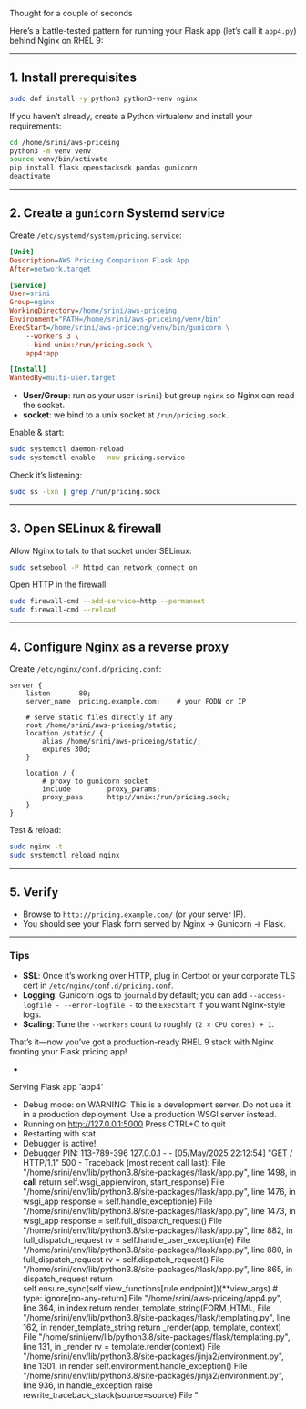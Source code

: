 Thought for a couple of seconds


Here’s a battle-tested pattern for running your Flask app (let’s call it `app4.py`) behind Nginx on RHEL 9:

---

## 1. Install prerequisites

```bash
sudo dnf install -y python3 python3-venv nginx
```

If you haven’t already, create a Python virtualenv and install your requirements:

```bash
cd /home/srini/aws-priceing
python3 -m venv venv
source venv/bin/activate
pip install flask openstacksdk pandas gunicorn
deactivate
```

---

## 2. Create a `gunicorn` Systemd service

Create `/etc/systemd/system/pricing.service`:

```ini
[Unit]
Description=AWS Pricing Comparison Flask App
After=network.target

[Service]
User=srini
Group=nginx
WorkingDirectory=/home/srini/aws-priceing
Environment="PATH=/home/srini/aws-priceing/venv/bin"
ExecStart=/home/srini/aws-priceing/venv/bin/gunicorn \
    --workers 3 \
    --bind unix:/run/pricing.sock \
    app4:app

[Install]
WantedBy=multi-user.target
```

* **User/Group**: run as your user (`srini`) but group `nginx` so Nginx can read the socket.
* **socket**: we bind to a unix socket at `/run/pricing.sock`.

Enable & start:

```bash
sudo systemctl daemon-reload
sudo systemctl enable --now pricing.service
```

Check it’s listening:

```bash
sudo ss -lxn | grep /run/pricing.sock
```

---

## 3. Open SELinux & firewall

Allow Nginx to talk to that socket under SELinux:

```bash
sudo setsebool -P httpd_can_network_connect on
```

Open HTTP in the firewall:

```bash
sudo firewall-cmd --add-service=http --permanent
sudo firewall-cmd --reload
```

---

## 4. Configure Nginx as a reverse proxy

Create `/etc/nginx/conf.d/pricing.conf`:

```nginx
server {
    listen       80;
    server_name  pricing.example.com;    # your FQDN or IP

    # serve static files directly if any
    root /home/srini/aws-priceing/static;
    location /static/ {
        alias /home/srini/aws-priceing/static/;
        expires 30d;
    }

    location / {
        # proxy to gunicorn socket
        include         proxy_params;
        proxy_pass      http://unix:/run/pricing.sock;
    }
}
```

Test & reload:

```bash
sudo nginx -t
sudo systemctl reload nginx
```

---

## 5. Verify

* Browse to `http://pricing.example.com/` (or your server IP).
* You should see your Flask form served by Nginx → Gunicorn → Flask.

---

### Tips

* **SSL**: Once it’s working over HTTP, plug in Certbot or your corporate TLS cert in `/etc/nginx/conf.d/pricing.conf`.
* **Logging**: Gunicorn logs to `journald` by default; you can add `--access-logfile - --error-logfile -` to the `ExecStart` if you want Nginx-style logs.
* **Scaling**: Tune the `--workers` count to roughly `(2 × CPU cores) + 1`.

That’s it—now you’ve got a production-ready RHEL 9 stack with Nginx fronting your Flask pricing app!
















*

Serving Flask app 'app4'
 * Debug mode: on
WARNING: This is a development server. Do not use it in a production deployment. Use a production WSGI server instead.
 * Running on http://127.0.0.1:5000
Press CTRL+C to quit
 * Restarting with stat
 * Debugger is active!
 * Debugger PIN: 113-789-396
127.0.0.1 - - [05/May/2025 22:12:54] "GET / HTTP/1.1" 500 -
Traceback (most recent call last):
  File "/home/srini/env/lib/python3.8/site-packages/flask/app.py", line 1498, in __call__
    return self.wsgi_app(environ, start_response)
  File "/home/srini/env/lib/python3.8/site-packages/flask/app.py", line 1476, in wsgi_app
    response = self.handle_exception(e)
  File "/home/srini/env/lib/python3.8/site-packages/flask/app.py", line 1473, in wsgi_app
    response = self.full_dispatch_request()
  File "/home/srini/env/lib/python3.8/site-packages/flask/app.py", line 882, in full_dispatch_request
    rv = self.handle_user_exception(e)
  File "/home/srini/env/lib/python3.8/site-packages/flask/app.py", line 880, in full_dispatch_request
    rv = self.dispatch_request()
  File "/home/srini/env/lib/python3.8/site-packages/flask/app.py", line 865, in dispatch_request
    return self.ensure_sync(self.view_functions[rule.endpoint])(**view_args)  # type: ignore[no-any-return]
  File "/home/srini/aws-priceing/app4.py", line 364, in index
    return render_template_string(FORM_HTML,
  File "/home/srini/env/lib/python3.8/site-packages/flask/templating.py", line 162, in render_template_string
    return _render(app, template, context)
  File "/home/srini/env/lib/python3.8/site-packages/flask/templating.py", line 131, in _render
    rv = template.render(context)
  File "/home/srini/env/lib/python3.8/site-packages/jinja2/environment.py", line 1301, in render
    self.environment.handle_exception()
  File "/home/srini/env/lib/python3.8/site-packages/jinja2/environment.py", line 936, in handle_exception
    raise rewrite_traceback_stack(source=source)
  File "<template>", line 17, in top-level template code
TypeError: url_for() takes 2 positional arguments but 3 were given


<img src="{{ url_for('static', filename='loading.gif') }}" alt="Loading..." />
